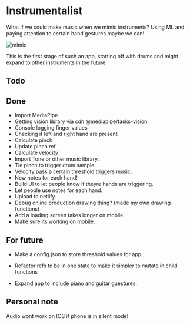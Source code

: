 # Instrumentalist

What if we could make music when we mimic instruments?
Using ML and paying attention to certain hand gestures maybe we can!

![mimic](https://media4.giphy.com/media/v1.Y2lkPTc5MGI3NjExdW10YjBjb3FmOGk0d2owNDB2Y2d4MXg1c2tqd2xrMTJ6azRjejhyeiZlcD12MV9pbnRlcm5hbF9naWZfYnlfaWQmY3Q9Zw/wpu0lK7V0sSB3bsUdo/giphy.gif)

This is the first stage of such an app, starting off with drums and might expand to other instruments in the future.

## Todo

## Done

- Import MediaPipe
- Getting vision library via cdn @mediapipe/tasks-vision
- Console logging finger values
- Checking if left and right hand are present
- Calculate pinch
- Update pinch ref
- Calculate velocity
- Import Tone or other music library.
- Tie pinch to trigger drum sample.
- Velocity pass a certain threshold triggers music.
- New notes for each hand!
- Build UI to let people know if theyre hands are triggering.
- Let people use notes for each hand.
- Upload to netlify.
- Debug online production drawing thing? (made my own drawing functions)
- Add a loading screen takes longer on mobile.
- Make sure its working on mobile.

## For future

- Make a config.json to store threshold values for app.

- Refactor refs to be in one state to make it simpler to mutate in child functions

- Expand app to include piano and guitar guestures.

## Personal note

Audio wont work on IOS if phone is in silent mode!
